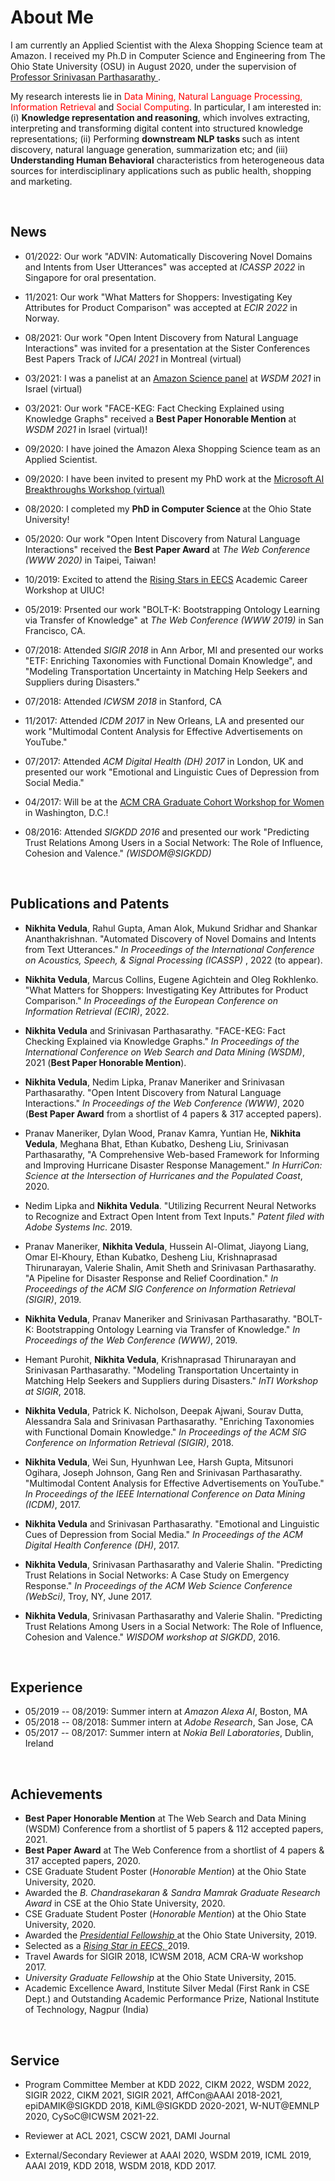 # About Me

I am currently an Applied Scientist with the Alexa Shopping Science team at Amazon. I received my Ph.D in Computer Science and Engineering from The Ohio State University (OSU) in August 2020, under the supervision of <a href = "http://web.cse.ohio-state.edu/~parthasarathy.2/" > Professor Srinivasan Parthasarathy </a>. 

My research interests lie in <font color="red"> Data Mining, Natural Language Processing, Information Retrieval</font> and <font color="red"> Social Computing</font>. In particular, I am interested in: <br> (i) <b> Knowledge representation and reasoning</b>, which involves extracting, interpreting and transforming digital content into structured knowledge representations; (ii) Performing <b>downstream NLP tasks </b> such as intent discovery, natural language generation, summarization etc; and (iii) <b>Understanding Human Behavioral</b> characteristics from heterogeneous data sources for interdisciplinary applications such as public health, shopping and marketing.

<br>

## News

- 01/2022: Our work "ADVIN: Automatically Discovering Novel Domains and Intents from User Utterances" was accepted at <i> ICASSP 2022 </i> in Singapore for oral presentation. 

- 11/2021: Our work "What Matters for Shoppers: Investigating Key Attributes for Product Comparison" was accepted at <i> ECIR 2022 </i> in Norway.

- 08/2021: Our work "Open Intent Discovery from Natural Language Interactions" was invited for a presentation at the Sister Conferences Best Papers Track of <i> IJCAI 2021 </i> in Montreal (virtual) 
             
- 03/2021: I was a panelist at an [Amazon Science panel](https://amazonwsdm2021.splashthat.com) at <i> WSDM 2021 </i> in Israel (virtual)
             
- 03/2021: Our work "FACE-KEG: Fact Checking Explained using Knowledge Graphs" received a <b>Best Paper Honorable Mention</b> at <i> WSDM 2021 </i> in Israel (virtual)! 

- 09/2020: I have joined the Amazon Alexa Shopping Science team as an Applied Scientist. 
             
- 09/2020: I have been invited to present my PhD work at the [Microsoft AI Breakthroughs Workshop (virtual)](https://www.microsoft.com/en-us/research/event/ai-breakthroughs-2020) 

- 08/2020: I completed my <b> PhD in Computer Science </b> at the Ohio State University! 

- 05/2020: Our work "Open Intent Discovery from Natural Language Interactions" received the <b>Best Paper Award</b> at <i> The Web Conference (WWW 2020) </i> in Taipei, Taiwan! 

- 10/2019: Excited to attend the [Rising Stars in EECS](https://publish.illinois.edu/rising-stars/participants) Academic Career Workshop at UIUC! 

- 05/2019: Prsented our work "BOLT-K: Bootstrapping Ontology Learning via Transfer of Knowledge" at <i> The Web Conference (WWW 2019) </i> in San Francisco, CA. 

- 07/2018: Attended <i> SIGIR 2018 </i> in Ann Arbor, MI and presented our works "ETF: Enriching Taxonomies with Functional Domain Knowledge", and "Modeling Transportation Uncertainty in Matching Help Seekers and Suppliers during Disasters."

- 07/2018: Attended <i> ICWSM 2018 </i> in Stanford, CA

- 11/2017: Attended <i>ICDM 2017 </i> in New Orleans, LA and presented our work "Multimodal Content Analysis for Effective Advertisements on YouTube."

- 07/2017: Attended <i> ACM Digital Health (DH) 2017 </i> in London, UK and presented our work "Emotional and Linguistic Cues of Depression from Social Media."

- 04/2017: Will be at the [ACM CRA Graduate Cohort Workshop for Women](https://cra.org/cra-wp/events/grad-cohort-workshop-2017) in Washington, D.C.!

- 08/2016: Attended <i>SIGKDD 2016</i> and presented our work "Predicting Trust Relations Among Users in a Social Network: The Role of Influence, Cohesion and Valence." <i>(WISDOM@SIGKDD)</i>


<br>


## Publications and Patents


- <b>Nikhita Vedula</b>, Rahul Gupta, Aman Alok, Mukund Sridhar and Shankar Ananthakrishnan. "Automated Discovery of Novel Domains and Intents from Text Utterances." <i>In Proceedings of the International Conference on Acoustics, Speech, & Signal Processing (ICASSP) </i>, 2022 (to appear). 
              
- <b>Nikhita Vedula</b>, Marcus Collins, Eugene Agichtein and Oleg Rokhlenko. "What Matters for Shoppers: Investigating Key Attributes for Product Comparison." <i>In Proceedings of the European Conference on Information Retrieval (ECIR)</i>, 2022. 

- <b>Nikhita Vedula</b> and Srinivasan Parthasarathy. "FACE-KEG: Fact Checking Explained via Knowledge Graphs." <i>In Proceedings of the International Conference on Web Search and Data Mining (WSDM)</i>, 2021 (<b>Best Paper Honorable Mention</b>). 

- <b>Nikhita Vedula</b>, Nedim Lipka, Pranav Maneriker and Srinivasan Parthasarathy. "Open Intent Discovery from Natural Language Interactions." <i>In Proceedings of the Web Conference (WWW)</i>, 2020 (<b>Best Paper Award</b> from a shortlist of 4 papers & 317 accepted papers). 

- Pranav Maneriker, Dylan Wood, Pranav Kamra, Yuntian He, <b>Nikhita Vedula</b>, Meghana Bhat, Ethan Kubatko, Desheng Liu, Srinivasan Parthasarathy, "A Comprehensive Web-based Framework for Informing and Improving Hurricane Disaster Response Management." <i>In HurriCon: Science at the Intersection of Hurricanes and the Populated Coast</i>, 2020. 

- Nedim Lipka and <b>Nikhita Vedula</b>. "Utilizing  Recurrent Neural Networks to Recognize and Extract Open Intent from Text Inputs." <i>Patent filed with Adobe Systems Inc. </i> 2019.   

- Pranav Maneriker, <b>Nikhita Vedula</b>, Hussein Al-Olimat, Jiayong Liang, Omar El-Khoury, Ethan Kubatko, Desheng Liu, Krishnaprasad Thirunarayan, Valerie Shalin, Amit Sheth and Srinivasan Parthasarathy. "A Pipeline for Disaster Response and Relief Coordination."  <i>In Proceedings of the ACM SIG Conference on Information Retrieval (SIGIR)</i>, 2019. 

- <b>Nikhita Vedula</b>, Pranav Maneriker and Srinivasan Parthasarathy. "BOLT-K: Bootstrapping Ontology Learning via Transfer of Knowledge." <i>In Proceedings of the Web Conference (WWW)</i>, 2019. 
             
- Hemant Purohit, <b>Nikhita Vedula</b>, Krishnaprasad Thirunarayan and Srinivasan Parthasarathy. "Modeling Transportation Uncertainty in Matching Help Seekers and Suppliers during Disasters." <i>InTI Workshop at SIGIR</i>, 2018. 

- <b>Nikhita Vedula</b>, Patrick K. Nicholson, Deepak Ajwani, Sourav Dutta, Alessandra Sala and Srinivasan Parthasarathy. "Enriching Taxonomies with Functional Domain Knowledge." <i>In Proceedings of the ACM SIG Conference on Information Retrieval (SIGIR)</i>, 2018. 

- <b>Nikhita Vedula</b>, Wei Sun, Hyunhwan Lee, Harsh Gupta, Mitsunori Ogihara, Joseph Johnson, Gang Ren and Srinivasan Parthasarathy. "Multimodal Content Analysis for Effective Advertisements on YouTube." <i>In Proceedings of the IEEE International Conference on Data Mining (ICDM)</i>, 2017. 

- <b>Nikhita Vedula</b> and Srinivasan Parthasarathy. "Emotional and Linguistic Cues of Depression from Social Media." <i> In Proceedings of the ACM Digital Health Conference (DH)</i>, 2017. 

- <b>Nikhita Vedula</b>, Srinivasan Parthasarathy and Valerie Shalin. "Predicting Trust Relations in Social Networks: A Case Study on Emergency Response." <i>In Proceedings of the ACM Web Science Conference (WebSci)</i>, Troy, NY, June 2017.

- <b>Nikhita Vedula</b>, Srinivasan Parthasarathy and Valerie Shalin. "Predicting Trust Relations Among Users in a Social Network: The Role of Influence, Cohesion and Valence." <i>WISDOM workshop at SIGKDD</i>, 2016.
 
         
         
 <br>
 
 ## Experience
 
 - 05/2019 -- 08/2019: Summer intern at <i>Amazon Alexa AI</i>, Boston, MA
 - 05/2018 -- 08/2018: Summer intern at <i>Adobe Research</i>, San Jose, CA
 - 05/2017 -- 08/2017: Summer intern at <i>Nokia Bell Laboratories</i>, Dublin, Ireland
         

<br> 


## Achievements

- <b>Best Paper Honorable Mention</b> at The Web Search and Data Mining (WSDM) Conference from a shortlist of 5 papers & 112 accepted papers, 2021. 
- <b>Best Paper Award</b> at The Web Conference from a shortlist of 4 papers & 317 accepted papers, 2020. 
- CSE Graduate Student Poster (<i>Honorable Mention</i>) at the Ohio State University, 2020.
- Awarded the <i> B. Chandrasekaran & Sandra Mamrak Graduate Research Award </i> </a> in CSE at the Ohio State University, 2020.
- CSE Graduate Student Poster (<i>Honorable Mention</i>) at the Ohio State University, 2020.
- Awarded the <a href = https://gradsch.osu.edu/pursuing-your-degree/graduate-fellows/presidential-fellowship/> <i> Presidential Fellowship </i> </a> at the Ohio State University, 2019.
- Selected as a <a href = https://publish.illinois.edu/rising-stars/participants/> <i> Rising Star in EECS, </i> </a>2019. 
- Travel Awards for SIGIR 2018, ICWSM 2018, ACM CRA-W workshop 2017. 
- <i>University Graduate Fellowship</i> at the Ohio State University, 2015. 
- Academic Excellence Award, Institute Silver Medal (First Rank in CSE Dept.) and Outstanding Academic Performance Prize, National Institute of Technology, Nagpur (India)
            

<br>

## Service 

- Program Committee Member at KDD 2022, CIKM 2022, WSDM 2022, SIGIR 2022, CIKM 2021, SIGIR 2021, AffCon@AAAI 2018-2021, epiDAMIK@SIGKDD 2018, KiML@SIGKDD 2020-2021, W-NUT@EMNLP 2020, CySoC@ICWSM 2021-22. 

- Reviewer at ACL 2021, CSCW 2021, DAMI Journal 

- External/Secondary Reviewer at AAAI 2020, WSDM 2019, ICML 2019, AAAI 2019, KDD 2018, WSDM 2018, KDD 2017.
